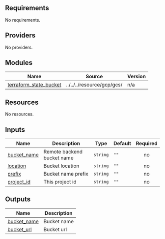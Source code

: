 <!-- BEGIN_TF_DOCS -->
## Requirements

No requirements.

## Providers

No providers.

## Modules

| Name | Source | Version |
|------|--------|---------|
| <a name="module_terraform_state_bucket"></a> [terraform\_state\_bucket](#module\_terraform\_state\_bucket) | ../../../resource/gcp/gcs/ | n/a |

## Resources

No resources.

## Inputs

| Name | Description | Type | Default | Required |
|------|-------------|------|---------|:--------:|
| <a name="input_bucket_name"></a> [bucket\_name](#input\_bucket\_name) | Remote backend bucket name | `string` | `""` | no |
| <a name="input_location"></a> [location](#input\_location) | Bucket location | `string` | `""` | no |
| <a name="input_prefix"></a> [prefix](#input\_prefix) | Bucket name prefix | `string` | `""` | no |
| <a name="input_project_id"></a> [project\_id](#input\_project\_id) | This project id | `string` | `""` | no |

## Outputs

| Name | Description |
|------|-------------|
| <a name="output_bucket_name"></a> [bucket\_name](#output\_bucket\_name) | Bucket name |
| <a name="output_bucket_url"></a> [bucket\_url](#output\_bucket\_url) | Bucket url |
<!-- END_TF_DOCS -->